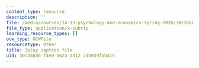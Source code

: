 ```yaml
---
content_type: resource
description: ''
file: /media/courses/14-13-psychology-and-economics-spring-2020/30c35686f4e0562aa31223b939fab415_K7QVIqV2QMk.vtt
file_type: application/x-subrip
learning_resource_types: []
ocw_type: OCWFile
resourcetype: Other
title: 3play caption file
uid: 30c35686-f4e0-562a-a312-23b939fab415
---
```

